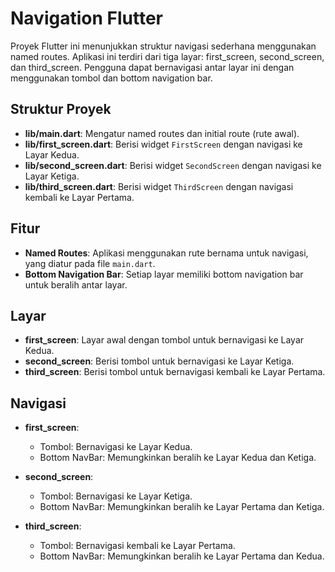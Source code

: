 # Navigation Flutter

Proyek Flutter ini menunjukkan struktur navigasi sederhana menggunakan named routes. Aplikasi ini terdiri dari tiga layar: first_screen, second_screen, dan third_screen. Pengguna dapat bernavigasi antar layar ini dengan menggunakan tombol dan bottom navigation bar.

## Struktur Proyek

- **lib/main.dart**: Mengatur named routes dan initial route (rute awal).
- **lib/first_screen.dart**: Berisi widget `FirstScreen` dengan navigasi ke Layar Kedua.
- **lib/second_screen.dart**: Berisi widget `SecondScreen` dengan navigasi ke Layar Ketiga.
- **lib/third_screen.dart**: Berisi widget `ThirdScreen` dengan navigasi kembali ke Layar Pertama.

## Fitur

- **Named Routes**: Aplikasi menggunakan rute bernama untuk navigasi, yang diatur pada file `main.dart`.
- **Bottom Navigation Bar**: Setiap layar memiliki bottom navigation bar untuk beralih antar layar.

## Layar

- **first_screen**: Layar awal dengan tombol untuk bernavigasi ke Layar Kedua.
- **second_screen**: Berisi tombol untuk bernavigasi ke Layar Ketiga.
- **third_screen**: Berisi tombol untuk bernavigasi kembali ke Layar Pertama.

## Navigasi

- **first_screen**: 
  - Tombol: Bernavigasi ke Layar Kedua.
  - Bottom NavBar: Memungkinkan beralih ke Layar Kedua dan Ketiga.

- **second_screen**:
  - Tombol: Bernavigasi ke Layar Ketiga.
  - Bottom NavBar: Memungkinkan beralih ke Layar Pertama dan Ketiga.

- **third_screen**:
  - Tombol: Bernavigasi kembali ke Layar Pertama.
  - Bottom NavBar: Memungkinkan beralih ke Layar Pertama dan Kedua.

